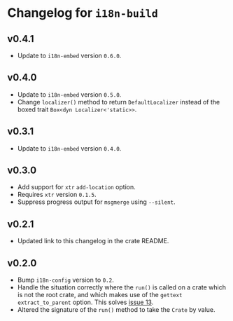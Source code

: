 # Changelog for `i18n-build`

## v0.4.1

+ Update to `i18n-embed` version `0.6.0`.

## v0.4.0

+ Update to `i18n-embed` version `0.5.0`.
+ Change `localizer()` method to return `DefaultLocalizer` instead of the boxed trait `Box<dyn Localizer<'static>>`.

## v0.3.1

+ Update to `i18n-embed` version `0.4.0`.

## v0.3.0

+ Add support for `xtr` `add-location` option.
+ Requires `xtr` version `0.1.5`.
+ Suppress progress output for `msgmerge` using `--silent`.

## v0.2.1

+ Updated link to this changelog in the crate README.

## v0.2.0

+ Bump `i18n-config` version to `0.2`.
+ Handle the situation correctly where the `run()` is called on a crate which is not the root crate, and which makes use of the `gettext` `extract_to_parent` option. This solves [issue 13](https://github.com/kellpossible/cargo-i18n/issues/13).
+ Altered the signature of the `run()` method to take the `Crate` by value.
